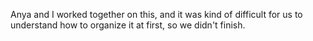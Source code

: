 Anya and I worked together on this, and it was kind of difficult for us to understand how to organize it at first, so we didn't finish.
